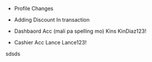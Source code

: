 - Profile Changes
- Adding Discount In transaction

- Dashbaord Acc (mali pa spelling mo)
Kins KinDiaz123!
- Cashier Acc
Lance Lance123!

sdsds